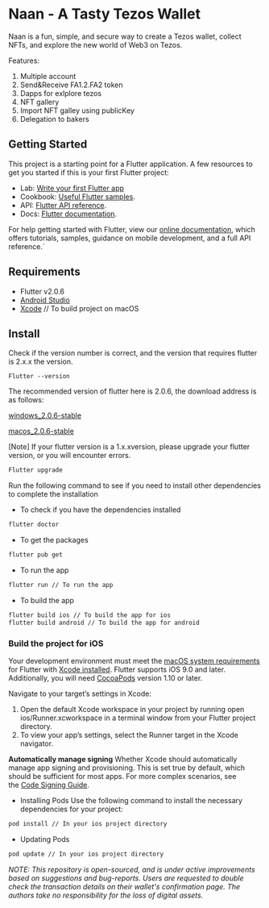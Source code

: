 
# Naan - A Tasty Tezos Wallet

Naan is a fun, simple, and secure way to create a Tezos wallet, collect NFTs, and explore the new world of Web3 on Tezos.

Features:

1. Multiple account
2. Send&Receive FA1.2.FA2 token
3. Dapps for exlplore tezos
4. NFT gallery
5. Import NFT galley using publicKey
6. Delegation to bakers

## Getting Started

This project is a starting point for a Flutter application. A few resources to get you started if this is your first Flutter project:

* Lab: [Write your first Flutter app](https://flutter.dev/docs/get-started/hello-world)
* Cookbook: [Useful Flutter samples](https://flutter.dev/docs/cookbook/design/useful-elements).
* API: [Flutter API reference](https://api.flutter.dev/).
* Docs: [Flutter documentation](https://flutter.dev/docs/).

For help getting started with Flutter, view our [online documentation](https://flutter.dev/docs), which offers tutorials, samples, guidance on mobile development, and a full API reference.´

## Requirements

* Flutter v2.0.6
* [Android Studio](https://developer.android.com/studio?gclid=CjwKCAjw3K2XBhAzEiwAmmgrAt5_YcC3ioQZtDywUHoioOSz6PQ4fG2VxJL_Sx3j7HKfaC3ZeHTo1BoCfWwQAvD_BwE&gclsrc=aw.ds#downloads) 
* [Xcode](https://developer.apple.com/xcode/resources/) // To build project on macOS

## Install

Check if the version number is correct, and the version that requires flutter is 2.x.x the version.

```Flutter --version```

The recommended version of flutter here is 2.0.6, the download address is as follows:

[windows_2.0.6-stable](https://storage.googleapis.com/flutter_infra_release/releases/stable/windows/flutter_windows_2.0.6-stable.zip)

[macos_2.0.6-stable](https://storage.googleapis.com/flutter_infra_release/releases/stable/macos/flutter_macos_2.0.6-stable.zip)

[Note] If your flutter version is a 1.x.xversion, please upgrade your flutter version, or you will encounter errors.

```sh
Flutter upgrade
```

Run the following command to see if you need to install other dependencies to complete the installation

* To check if you have the dependencies installed

```sh
flutter doctor 
```

* To get the packages

```sh
flutter pub get
```

* To run the app

```sh
flutter run // To run the app
```

* To build the app

```sh
flutter build ios // To build the app for ios
flutter build android // To build the app for android
```

### Build the project for iOS

Your development environment must meet the [macOS system requirements](https://docs.flutter.dev/get-started/install/macos#system-requirements) for Flutter with [Xcode installed](https://docs.flutter.dev/get-started/install/macos#install-xcode). Flutter supports iOS 9.0 and later. Additionally, you will need [CocoaPods](https://cocoapods.org/) version 1.10 or later.

Navigate to your target’s settings in Xcode:

1. Open the default Xcode workspace in your project by running open ios/Runner.xcworkspace in a terminal window from your Flutter project directory.
2. To view your app’s settings, select the Runner target in the Xcode navigator.

**Automatically manage signing**
Whether Xcode should automatically manage app signing and provisioning. This is set true by default, which should be sufficient for most apps. For more complex scenarios, see the [Code Signing Guide](https://developer.apple.com/library/content/documentation/Security/Conceptual/CodeSigningGuide/Introduction/Introduction.html).

* Installing Pods
Use the following command to install the necessary dependencies for your project:

```sh
pod install // In your ios project directory
```

* Updating Pods

```sh
pod update // In your ios project directory
```

*NOTE:
This repository is open-sourced, and is under active improvements based on suggestions and bug-reports. Users are requested to double check the transaction details on their wallet's confirmation page. The authors take no responsibility for the loss of digital assets.*
